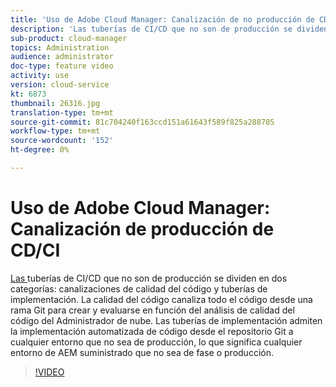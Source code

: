 ```yaml
---
title: 'Uso de Adobe Cloud Manager: Canalización de no producción de CD/CI'
description: 'Las tuberías de CI/CD que no son de producción se dividen en dos categorías: tuberías de calidad de código y tuberías de implementación. La calidad del código canaliza todo el código desde una rama Git para crear y evaluarse en función del análisis de calidad del código del Administrador de nube. Las tuberías de implementación admiten la implementación automatizada de código desde el repositorio Git a cualquier entorno que no sea de producción, lo que significa cualquier entorno de AEM suministrado que no sea de fase o producción.'
sub-product: cloud-manager
topics: Administration
audience: administrator
doc-type: feature video
activity: use
version: cloud-service
kt: 6873
thumbnail: 26316.jpg
translation-type: tm+mt
source-git-commit: 81c704240f163ccd151a61643f589f825a288705
workflow-type: tm+mt
source-wordcount: '152'
ht-degree: 0%

---
```



# Uso de Adobe Cloud Manager: Canalización de producción de CD/CI

[Las ](https://experienceleague.adobe.com/docs/experience-manager-cloud-manager/using/how-to-use/configuring-pipeline.html?lang=en#non-production-%26-code-quality-only-pipelines) tuberías de CI/CD que no son de producción se dividen en dos categorías: canalizaciones de calidad del código y tuberías de implementación. La calidad del código canaliza todo el código desde una rama Git para crear y evaluarse en función del análisis de calidad del código del Administrador de nube. Las tuberías de implementación admiten la implementación automatizada de código desde el repositorio Git a cualquier entorno que no sea de producción, lo que significa cualquier entorno de AEM suministrado que no sea de fase o producción.

>[!VIDEO](https://video.tv.adobe.com/v/26316/?quality=12&learn=on)
